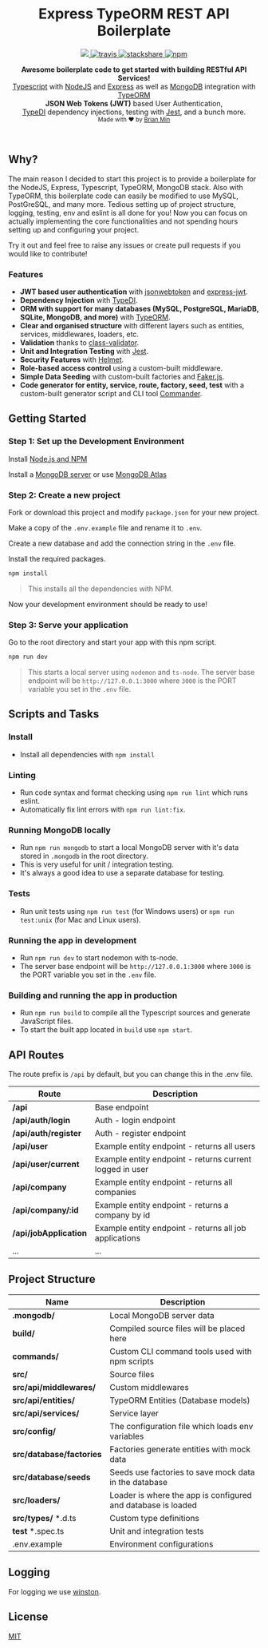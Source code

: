 <h1 align="center">Express TypeORM REST API Boilerplate</h1>

<p align="center">
  <a href="https://david-dm.org/bymi15/express-typeorm-rest-boilerplate" title="dependencies status">
    <img src="https://david-dm.org/bymi15/express-typeorm-rest-boilerplate/status.svg?style=flat-square"/>
  </a>
  <a href="https://travis-ci.com/github/bymi15/express-typeorm-rest-boilerplate">
    <img src="https://api.travis-ci.com/bymi15/express-typeorm-rest-boilerplate.svg?branch=main" alt="travis" />
  </a>
  <a href="https://stackshare.io/bymi15/express-typeorm-rest-boilerplate">
    <img src="http://img.shields.io/badge/tech-stack-0690fa.svg?style=flat" alt="stackshare" />
  </a>
  <a href="https://www.npmjs.com/package/express-typeorm-rest-boilerplate">
    <img src="https://img.shields.io/npm/v/express-typeorm-rest-boilerplate?color=brightgreen&style=flat-squaret" alt="npm" />
  </a>
</p>

<p align="center">
  <b>Awesome boilerplate code to get started with building RESTful API Services!</b></br>
  <span><a href="https://www.typescriptlang.org/">Typescript</a> with <a href="https://nodejs.org/">NodeJS</a> and <a href="https://expressjs.com/">Express</a> as well as <a href="https://www.mongodb.com/">MongoDB</a> integration with <a href="https://github.com/typeorm/typeorm">TypeORM</a></br>
  <b>JSON Web Tokens (JWT)</b> based User Authentication,</span></br>
  <a href="https://github.com/typestack/typedi">TypeDI</a><span> dependency injections, testing with <a href="https://jestjs.io/">Jest</a>, and a bunch more.</span></br>
  <sub>Made with ❤️ by <a href="https://github.com/bymi15">Brian Min</a></sub>
</p>

<br />

## Why?

The main reason I decided to start this project is to provide a boilerplate for the NodeJS, Express, Typescript, TypeORM, MongoDB stack.
Also with TypeORM, this boilerplate code can easily be modified to use MySQL, PostGreSQL, and many more.
Tedious setting up of project structure, logging, testing, env and eslint is all done for you!
Now you can focus on actually implementing the core functionalities and not spending hours setting up and configuring your project.

Try it out and feel free to raise any issues or create pull requests if you would like to contribute!

### Features

- **JWT based user authentication** with [jsonwebtoken](https://www.npmjs.com/package/jsonwebtoken) and [express-jwt](https://github.com/auth0/express-jwt).
- **Dependency Injection** with [TypeDI](https://github.com/typestack/typedi).
- **ORM with support for many databases (MySQL, PostgreSQL, MariaDB, SQLite, MongoDB, and more)** with [TypeORM](https://github.com/typeorm/typeorm).
- **Clear and organised structure** with different layers such as entities, services, middlewares, loaders, etc.
- **Validation** thanks to [class-validator](https://github.com/typestack/class-validator).
- **Unit and Integration Testing** with [Jest](https://jestjs.io/).
- **Security Features** with [Helmet](https://helmetjs.github.io/).
- **Role-based access control** using a custom-built middleware.
- **Simple Data Seeding** with custom-built factories and [Faker.js](https://www.npmjs.com/package/faker).
- **Code generator for entity, service, route, factory, seed, test** with a custom-built generator script and CLI tool [Commander](https://github.com/tj/commander.js/).

## Getting Started

### Step 1: Set up the Development Environment

Install [Node.js and NPM](https://nodejs.org/en/download/)

Install a [MongoDB server](https://www.mongodb.com/try/download/community) or use [MongoDB Atlas](https://www.mongodb.com/cloud/atlas)

### Step 2: Create a new project

Fork or download this project and modify `package.json` for your new project.

Make a copy of the `.env.example` file and rename it to `.env`.

Create a new database and add the connection string in the `.env` file.

Install the required packages.

```bash
npm install
```

> This installs all the dependencies with NPM.

Now your development environment should be ready to use!

### Step 3: Serve your application

Go to the root directory and start your app with this npm script.

```bash
npm run dev
```

> This starts a local server using `nodemon` and `ts-node`.
> The server base endpoint will be `http://127.0.0.1:3000` where `3000` is the PORT variable you set in the `.env` file.

## Scripts and Tasks

### Install

- Install all dependencies with `npm install`

### Linting

- Run code syntax and format checking using `npm run lint` which runs eslint.
- Automatically fix lint errors with `npm run lint:fix`.

### Running MongoDB locally

- Run `npm run mongodb` to start a local MongoDB server with it's data stored in `.mongodb` in the root directory.
- This is very useful for unit / integration testing.
- It's always a good idea to use a separate database for testing.

### Tests

- Run unit tests using `npm run test` (for Windows users) or `npm run test:unix` (for Mac and Linux users).

### Running the app in development

- Run `npm run dev` to start nodemon with ts-node.
- The server base endpoint will be `http://127.0.0.1:3000` where `3000` is the PORT variable you set in the `.env` file.

### Building and running the app in production

- Run `npm run build` to compile all the Typescript sources and generate JavaScript files.
- To start the built app located in `build` use `npm start`.

## API Routes

The route prefix is `/api` by default, but you can change this in the .env file.

| Route                   | Description                                              |
| ----------------------- | -------------------------------------------------------- |
| **/api**                | Base endpoint                                            |
| **/api/auth/login**     | Auth - login endpoint                                    |
| **/api/auth/register**  | Auth - register endpoint                                 |
| **/api/user**           | Example entity endpoint - returns all users              |
| **/api/user/current**   | Example entity endpoint - returns current logged in user |
| **/api/company**        | Example entity endpoint - returns all companies          |
| **/api/company/:id**    | Example entity endpoint - returns a company by id        |
| **/api/jobApplication** | Example entity endpoint - returns all job applications   |
| ...                     | ...                                                      |

## Project Structure

| Name                       | Description                                                  |
| -------------------------- | ------------------------------------------------------------ |
| **.mongodb/**              | Local MongoDB server data                                    |
| **build/**                 | Compiled source files will be placed here                    |
| **commands/**              | Custom CLI command tools used with npm scripts               |
| **src/**                   | Source files                                                 |
| **src/api/middlewares/**   | Custom middlewares                                           |
| **src/api/entities/**      | TypeORM Entities (Database models)                           |
| **src/api/services/**      | Service layer                                                |
| **src/config/**            | The configuration file which loads env variables             |
| **src/database/factories** | Factories generate entities with mock data                   |
| **src/database/seeds**     | Seeds use factories to save mock data in the database        |
| **src/loaders/**           | Loader is where the app is configured and database is loaded |
| **src/types/** \*.d.ts     | Custom type definitions                                      |
| **test** \*.spec.ts        | Unit and integration tests                                   |
| .env.example               | Environment configurations                                   |

## Logging

For logging we use [winston](https://github.com/winstonjs/winston).

## License

[MIT](/LICENSE)
